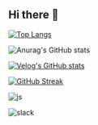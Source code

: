 ## Hi there 👋

<!--
**tuosm9390/tuosm9390** is a ✨ _special_ ✨ repository because its `README.md` (this file) appears on your GitHub profile.

Here are some ideas to get you started:

- 🔭 I’m currently working on ...
- 🌱 I’m currently learning ...
- 👯 I’m looking to collaborate on ...
- 🤔 I’m looking for help with ...
- 💬 Ask me about ...
- 📫 How to reach me: ...
- 😄 Pronouns: ...
- ⚡ Fun fact: ...
-->

[![Top Langs](https://github-readme-stats.vercel.app/api/top-langs/?username=tuosm9390)](https://github.com/anuraghazra/github-readme-stats)

![Anurag's GitHub stats](https://github-readme-stats.vercel.app/api?username=tuosm9390&hide=contribs,prs&show_icons=true&theme=테마)

[![Velog's GitHub stats](https://velog-readme-stats.vercel.app/api?name=tuosm9390)](https://velog.io/@tuosm9390/posts)

[![GitHub Streak](https://streak-stats.demolab.com?user=tuosm9390&theme=highcontrast)](https://git.io/streak-stats)


![js](https://img.shields.io/badge/JavaScript-F7DF1E?style=for-the-badge&logo=JavaScript&logoColor=white)

![slack](https://img.shields.io/badge/Slack-4A154B?style=for-the-badge&logo=slack&logoColor=white)
